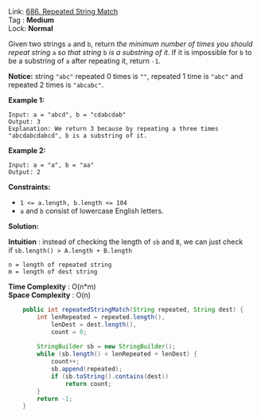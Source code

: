Link: [686. Repeated String Match](https://leetcode.com/problems/repeated-string-match/) <br>
Tag : **Medium**<br>
Lock: **Normal**

Given two strings `a` and `b`, return _the minimum number of times you should repeat string_ `a` _so that string_ `b` _is a substring of it_. If it is impossible for `b` to be a substring of `a` after repeating it, return `-1`.

**Notice:** string `"abc"` repeated 0 times is `""`, repeated 1 time is `"abc"` and repeated 2 times is `"abcabc"`.

**Example 1:**
```
Input: a = "abcd", b = "cdabcdab"
Output: 3
Explanation: We return 3 because by repeating a three times "abcdabcdabcd", b is a substring of it.
```

**Example 2:**
```
Input: a = "a", b = "aa"
Output: 2
```

**Constraints:**
-   `1 <= a.length, b.length <= 104`
-   `a` and `b` consist of lowercase English letters.

**Solution:**

**Intuition** :
instead of checking the length of `sb` and `B`, we can just check if `sb.length() > A.length + B.length`

```
n = length of repeated string
m = length of dest string
```
**Time Complexity** : O(n*m)<br>
**Space Complexity** : O(n)

```java
    public int repeatedStringMatch(String repeated, String dest) {
        int lenRepeated = repeated.length(),
            lenDest = dest.length(),
            count = 0;
        
        StringBuilder sb = new StringBuilder();
        while (sb.length() < lenRepeated + lenDest) {
            count++;
            sb.append(repeated);
            if (sb.toString().contains(dest))
                return count;
        }
        return -1;
    }
```
